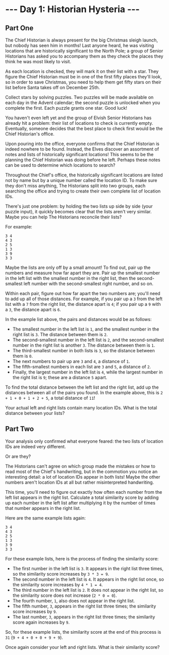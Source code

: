 # --- Day 1: Historian Hysteria ---

## Part One

The Chief Historian is always present for the big Christmas sleigh launch, but nobody
has seen him in months! Last anyone heard, he was visiting locations that are
historically significant to the North Pole; a group of Senior Historians has asked you
to accompany them as they check the places they think he was most likely to visit.

As each location is checked, they will mark it on their list with a star. They figure
the Chief Historian must be in one of the first fifty places they'll look, so in order
to save Christmas, you need to help them get fifty stars on their list before Santa
takes off on December 25th.

Collect stars by solving puzzles. Two puzzles will be made available on each day in the
Advent calendar; the second puzzle is unlocked when you complete the first. Each puzzle
grants one star. Good luck!

You haven't even left yet and the group of Elvish Senior Historians has already hit a
problem: their list of locations to check is currently empty. Eventually, someone
decides that the best place to check first would be the Chief Historian's office.

Upon pouring into the office, everyone confirms that the Chief Historian is indeed
nowhere to be found. Instead, the Elves discover an assortment of notes and lists of
historically significant locations! This seems to be the planning the Chief Historian
was doing before he left. Perhaps these notes can be used to determine which locations
to search?

Throughout the Chief's office, the historically significant locations are listed not by
name but by a unique number called the location ID. To make sure they don't miss
anything, The Historians split into two groups, each searching the office and trying to
create their own complete list of location IDs.

There's just one problem: by holding the two lists up side by side (your puzzle input),
it quickly becomes clear that the lists aren't very similar. Maybe you can help The
Historians reconcile their lists?

For example:

```
3 4
4 3
2 5
1 3
3 9
3 3
```

Maybe the lists are only off by a small amount! To find out, pair up the numbers and
measure how far apart they are. Pair up the smallest number in the left list with the
smallest number in the right list, then the second-smallest left number with the
second-smallest right number, and so on.

Within each pair, figure out how far apart the two numbers are; you'll need to add up
all of those distances. For example, if you pair up a `3` from the left list with a `7`
from the right list, the distance apart is `4`; if you pair up a `9` with a `3`, the
distance apart is `6`.

In the example list above, the pairs and distances would be as follows:

- The smallest number in the left list is `1`, and the smallest number in the right
list is `3`. The distance between them is `2`.
- The second-smallest number in the left list is `2`, and the second-smallest number in
the right list is another `3`. The distance between them is `1`.
- The third-smallest number in both lists is `3`, so the distance between them is `0`.
- The next numbers to pair up are `3` and `4`, a distance of `1`.
- The fifth-smallest numbers in each list are `3` and `5`, a distance of `2`.
- Finally, the largest number in the left list is `4`, while the largest number in the
right list is `9`; these are a distance `5` apart.

To find the total distance between the left list and the right list, add up the
distances between all of the pairs you found. In the example above, this is
`2 + 1 + 0 + 1 + 2 + 5`, a total distance of `11`!

Your actual left and right lists contain many location IDs. What is the total distance
between your lists?


## Part Two

Your analysis only confirmed what everyone feared: the two lists of location IDs are
indeed very different.

Or are they?

The Historians can't agree on which group made the mistakes or how to read most of the
Chief's handwriting, but in the commotion you notice an interesting detail: a lot of
location IDs appear in both lists! Maybe the other numbers aren't location IDs at all
but rather misinterpreted handwriting.

This time, you'll need to figure out exactly how often each number from the left list
appears in the right list. Calculate a total similarity score by adding up each number
in the left list after multiplying it by the number of times that number appears in the
right list.

Here are the same example lists again:

```
3 4
4 3
2 5
1 3
3 9
3 3
```

For these example lists, here is the process of finding the similarity score:

- The first number in the left list is `3`. It appears in the right list three times,
so the similarity score increases by `3 * 3 = 9`.
- The second number in the left list is `4`. It appears in the right list once, so the
similarity score increases by `4 * 1 = 4`.
- The third number in the left list is `2`. It does not appear in the right list, so
the similarity score does not increase (`2 * 0 = 0`).
- The fourth number, `1`, also does not appear in the right list.
- The fifth number, `3`, appears in the right list three times; the similarity score
increases by `9`.
- The last number, `3`, appears in the right list three times; the similarity score
again increases by `9`.

So, for these example lists, the similarity score at the end of this process is `31`
(`9 + 4 + 0 + 0 + 9 + 9`).

Once again consider your left and right lists. What is their similarity score?
